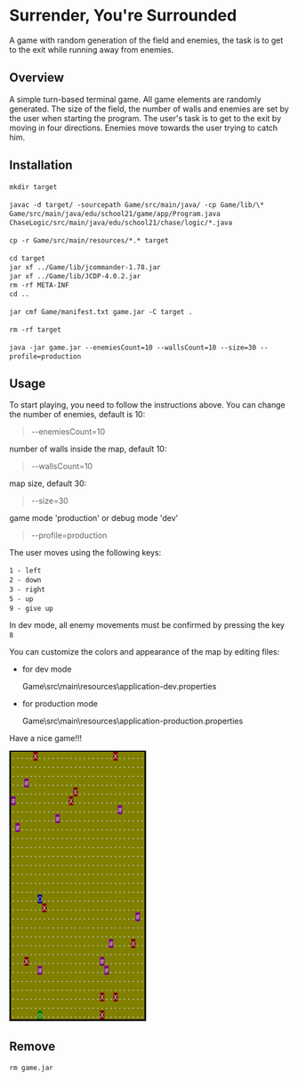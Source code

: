 # Surrender, You're Surrounded
A game with random generation of the field and enemies, the task is to get to the exit while running away from enemies.

## Overview

A simple turn-based terminal game. All game elements are randomly generated. The size of the field, the number of walls and enemies are set by the user when starting the program. The user's task is to get to the exit by moving in four directions. Enemies move towards the user trying to catch him.

## Installation

    mkdir target

    javac -d target/ -sourcepath Game/src/main/java/ -cp Game/lib/\*  Game/src/main/java/edu/school21/game/app/Program.java ChaseLogic/src/main/java/edu/school21/chase/logic/*.java

    cp -r Game/src/main/resources/*.* target

    cd target
    jar xf ../Game/lib/jcommander-1.78.jar
    jar xf ../Game/lib/JCDP-4.0.2.jar
    rm -rf META-INF
    cd ..

    jar cmf Game/manifest.txt game.jar -C target .

    rm -rf target

    java -jar game.jar --enemiesCount=10 --wallsCount=10 --size=30 --profile=production

## Usage

To start playing, you need to follow the instructions above.
You can change the number of enemies, default is 10:

>--enemiesCount=10

number of walls inside the map, default 10:

>--wallsCount=10

map size, default 30:

>--size=30

game mode 'production' or debug mode 'dev'

>--profile=production

The user moves using the following keys:

`1 - left`\
`2 - down`\
`3 - right`\
`5 - up`\
`9 - give up`

In dev mode, all enemy movements must be confirmed by pressing the key `8`

You can customize the colors and appearance of the map by editing files:
- for dev mode

    Game\src\main\resources\application-dev.properties

- for production mode

    Game\src\main\resources\application-production.properties

Have a nice game!!!

![ScreenShot](screenshot.png)

## Remove

    rm game.jar